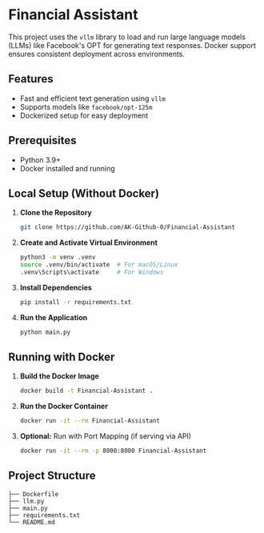 # Financial Assistant

This project uses the `vllm` library to load and run large language models (LLMs) like Facebook's OPT for generating text responses. Docker support ensures consistent deployment across environments.

## Features
- Fast and efficient text generation using `vllm`
- Supports models like `facebook/opt-125m`
- Dockerized setup for easy deployment

## Prerequisites
- Python 3.9+
- Docker installed and running

## Local Setup (Without Docker)

1. **Clone the Repository**
   ```bash
   git clone https://github.com/AK-Github-0/Financial-Assistant
   ```

2. **Create and Activate Virtual Environment**
   ```bash
   python3 -m venv .venv
   source .venv/bin/activate  # For macOS/Linux
   .venv\Scripts\activate     # For Windows
   ```

3. **Install Dependencies**
   ```bash
   pip install -r requirements.txt
   ```

4. **Run the Application**
   ```bash
   python main.py
   ```

## Running with Docker

1. **Build the Docker Image**
   ```bash
   docker build -t Financial-Assistant .
   ```

2. **Run the Docker Container**
   ```bash
   docker run -it --rm Financial-Assistant
   ```

3. **Optional:** Run with Port Mapping (if serving via API)
   ```bash
   docker run -it --rm -p 8000:8000 Financial-Assistant
   ```

## Project Structure
```
├── Dockerfile
├── llm.py
├── main.py
├── requirements.txt
└── README.md
```




